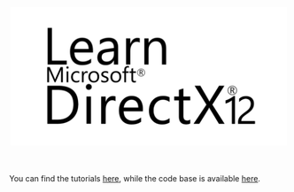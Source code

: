  <center><img src="logo.png" alt="logo" class="center" width="500px"></center>

<br>

<br>

You can find the tutorials <a href="https://github.com/PAMinerva/LearnDirectX-Book" target="_blank">here</a>, while the code base is available <a href="https://github.com/PAMinerva/LearnDirectX" target="_blank">here</a>.